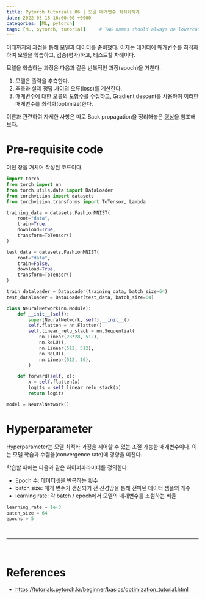 ```yaml
---
title: Pytorch tutorials 06 | 모델 매개변수 최적화하기
date: 2022-05-18 16:00:00 +0900
categories: [ML, pytorch]
tags: [ML, pytorch, tutorial]     # TAG names should always be lowercase
---
```


이때까지의 과정을 통해 모델과 데이터를 준비했다. 이제는 데이터에 매개변수를 최적화하여 모델을 학습하고, 검증(평가)하고, 테스트할 차례이다.  

모델을 학습하는 과정은 다음과 같은 반복적인 과정(epoch)을 거친다.  

1. 모델은 출력을 추측한다.
2. 추측과 실제 정답 사이의 오류(loss)를 계산한다.
3. 매개변수에 대한 오류의 도함수를 수집하고, Gradient descent를 사용하여 이러한 매개변수를 최적화(optimize)한다.  

이론과 관련하여 자세한 사항은 따로 Back propagation을 정리해놓은 [영상](https://www.youtube.com/watch?v=tIeHLnjs5U8)을 참조해보자.

# Pre-requisite code

이전 장을 거치며 작성된 코드이다.

```python
import torch
from torch import nn
from torch.utils.data import DataLoader
from torchvision import datasets
from torchvision.transforms import ToTensor, Lambda

training_data = datasets.FashionMNIST(
    root="data",
    train=True,
    download=True,
    transform=ToTensor()
)

test_data = datasets.FashionMNIST(
    root="data",
    train=False,
    download=True,
    transform=ToTensor()
)

train_dataloader = DataLoader(training_data, batch_size=64)
test_dataloader = DataLoader(test_data, batch_size=64)

class NeuralNetwork(nn.Module):
    def __init__(self):
        super(NeuralNetwork, self).__init__()
        self.flatten = nn.Flatten()
        self.linear_relu_stack = nn.Sequential(
            nn.Linear(28*28, 512),
            nn.ReLU(),
            nn.Linear(512, 512),
            nn.ReLU(),
            nn.Linear(512, 10),
        )

    def forward(self, x):
        x = self.flatten(x)
        logits = self.linear_relu_stack(x)
        return logits

model = NeuralNetwork()
```

# Hyperparameter

Hyperparameter는 모델 최적화 과정을 제어할 수 있는 조절 가능한 매개변수이다. 이는 모델 학습과 수렴율(convergence rate)에 영향을 미친다.  

학습할 때에는 다음과 같은 하이퍼파라미터를 정의한다.  

* Epoch 수: 데이터셋을 반복하는 횟수
* batch size: 매개 변수가 갱신되기 전 신경망을 통해 전파된 데이터 샘플의 개수
* learning rate: 각 batch / epoch에서 모델의 매개변수를 조절하는 비율

```python
learning_rate = 1e-3
batch_size = 64
epochs = 5
```


<br>

---

<br>

<!--
# Image Source

* <https://tutorials.pytorch.kr/_images/comp-graph.png>

-->

# References

* <https://tutorials.pytorch.kr/beginner/basics/optimization_tutorial.html>
